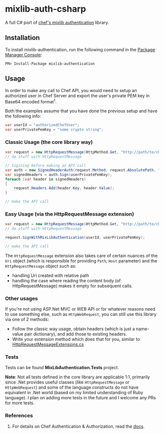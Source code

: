 # mixlib-auth-csharp
A full C# port of [chef's mixlib authentication](https://github.com/chef/mixlib-authentication) library.

## Installation

To install mixlib-authentication, run the following command in the [Package Manager Console](http://docs.nuget.org/docs/start-here/using-the-package-manager-console):

```	
PM> Install-Package mixlib-authentication 
``` 

## Usage
In order to make any call to Chef API, you would need to setup an authorized user in Chef Server and export the user's private PEM key in Base64 encoded format<sup>1</sup>.


Both the examples assume that you have done the previous setup and have the following info:

```csharp
var userId = "authorizedChefUser";
var userPrivatePemKey = "some crypto string";
```

### Classic Usage (the core library way)

```csharp
var request = new HttpRequestMessage(HttpMethod.Get, "http://path/to/chef/server/api/endpoint");
// do stuff with HttpRequestMessage

// Sigining before making an API call
var auth = new SignedHeaderAuth(request.Method, request.AbsolutePath, "", request.RequestUri.Host, userId);
var signedHeaders = auth.Sign(userPrivatePemKey);
foreach (var header in signedHeaders)
{
	request.Headers.Add(header.Key, header.Value);
}

// make the API call
```

### Easy Usage (via the HttpRequestMessage extension)

```csharp
var request = new HttpRequestMessage(HttpMethod.Get, "http://path/to/chef/server/api/endpoint");
// do stuff with HttpRequestMessage

request.SignWithMixLibAuthentication(userId, userPrivatePemKey);

// make the API call
```

The `HttpRequestMessage` extension also takes care of certain nuances of the `Uri` object (which is responsible for providing `Path`, `Host` parameter) and the `HttpRequestMessage` object such as:

 - handling Uri created with relative path
 - handling the case where reading the content body (of HttpRequestMessage) makes it empty for subsequent calls.
 
### Other usages
If you're not using ASP.Net MVC or WEB API or for whatever reasons need to use something else, such as `HttpWebRequest`, you can still use this library via one of 2 methods:

 - Follow the classic way usage, obtain headers (which is just a name-value pair dictionary), and add those to existing headers.
 - Write your extension method which does that for you, similar to [HttpRequestMessageExtensions.cs](https://github.com/mrchief/mixlib-auth-csharp/blob/master/src/MixLibAuthentication/HttpRequestMessageExtensions.cs)


### Tests

Tests can be found **MixLibAuthentication.Tests** project. 

**Note**: Not all tests defined in the core library are applicable 1:1, primarily since .Net provides useful classes (like `HttpRequestMessage` or `HttpWebRequest`) and some of the language constructs do not have equivalent in .Net world (based on my limited understanding of Ruby language). I plan on adding more tests in the future and I welcome any PRs for more tests.

### References
 1. For details on Chef Authentication & Authorization, read the [docs](https://docs.chef.io/auth.html).